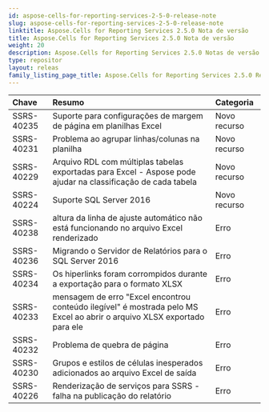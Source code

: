 ```yaml
---
id: aspose-cells-for-reporting-services-2-5-0-release-note
slug: aspose-cells-for-reporting-services-2-5-0-release-note
linktitle: Aspose.Cells for Reporting Services 2.5.0 Nota de versão
title: Aspose.Cells for Reporting Services 2.5.0 Nota de versão
weight: 20
description: Aspose.Cells for Reporting Services 2.5.0 Notas de versão – as últimas atualizações e correções
type: repositor
layout: releas
family_listing_page_title: Aspose.Cells for Reporting Services 2.5.0 Release Note
---
```

|**Chave** |**Resumo** |**Categoria** |
| :- | :- | :- |
|SSRS-40235 | Suporte para configurações de margem de página em planilhas Excel| Novo recurso|
|SSRS-40231 | Problema ao agrupar linhas/colunas na planilha| Novo recurso|
|SSRS-40229 | Arquivo RDL com múltiplas tabelas exportadas para Excel - Aspose pode ajudar na classificação de cada tabela| Novo recurso|
|SSRS-40224 | Suporte SQL Server 2016| Novo recurso|
|SSRS-40238 | altura da linha de ajuste automático não está funcionando no arquivo Excel renderizado| Erro|
|SSRS-40236 | Migrando o Servidor de Relatórios para o SQL Server 2016| Erro|
|SSRS-40234 | Os hiperlinks foram corrompidos durante a exportação para o formato XLSX| Erro|
|SSRS-40233 | mensagem de erro "Excel encontrou conteúdo ilegível" é mostrada pelo MS Excel ao abrir o arquivo XLSX exportado para ele| Erro|
|SSRS-40232 | Problema de quebra de página| Erro|
|SSRS-40230 | Grupos e estilos de células inesperados adicionados ao arquivo Excel de saída| Erro|
|SSRS-40226 | Renderização de serviços para SSRS - falha na publicação do relatório| Erro|

